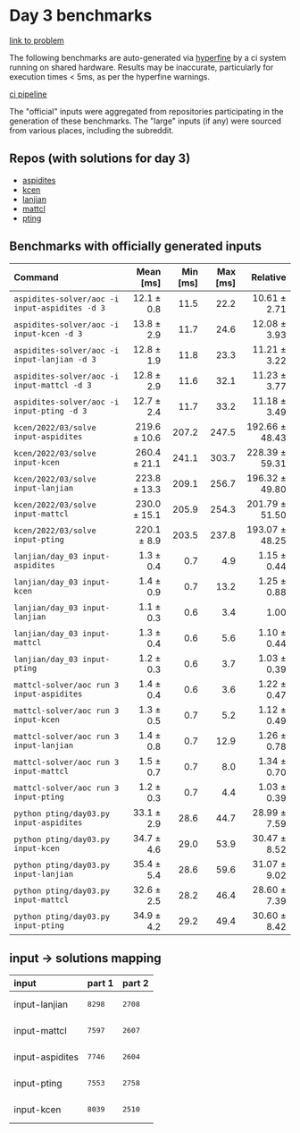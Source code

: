 # Day 3 benchmarks

[link to problem](http://adventofcode.com/2022/day/3)

The following benchmarks are auto-generated via [hyperfine](https://github.com/sharkdp/hyperfine) by a ci system running on shared hardware. Results may be inaccurate, particularly for execution times < 5ms, as per the hyperfine warnings.

[ci pipeline](http://ci.papercode.net:8080/teams/aoc2022/pipelines/aoc-compare-2022)

The "official" inputs were aggregated from repositories participating in the generation of these benchmarks. The "large" inputs (if any) were sourced from various places, including the subreddit.

## Repos (with solutions for day 3)


- [aspidites](https://github.com/aspidites/aoc2022)
- [kcen](https://github.com/kcen/AdventOfCode)
- [lanjian](https://github.com/LanJian/aoc-2022)
- [mattcl](https://github.com/mattcl/aoc2022)
- [pting](https://github.com/pting/aoc2022)

## Benchmarks with officially generated inputs
| Command | Mean [ms] | Min [ms] | Max [ms] | Relative |
|:---|---:|---:|---:|---:|
| `aspidites-solver/aoc -i input-aspidites -d 3` | 12.1 ± 0.8 | 11.5 | 22.2 | 10.61 ± 2.71 |
| `aspidites-solver/aoc -i input-kcen -d 3` | 13.8 ± 2.9 | 11.7 | 24.6 | 12.08 ± 3.93 |
| `aspidites-solver/aoc -i input-lanjian -d 3` | 12.8 ± 1.9 | 11.8 | 23.3 | 11.21 ± 3.22 |
| `aspidites-solver/aoc -i input-mattcl -d 3` | 12.8 ± 2.9 | 11.6 | 32.1 | 11.23 ± 3.77 |
| `aspidites-solver/aoc -i input-pting -d 3` | 12.7 ± 2.4 | 11.7 | 33.2 | 11.18 ± 3.49 |
| `kcen/2022/03/solve input-aspidites` | 219.6 ± 10.6 | 207.2 | 247.5 | 192.66 ± 48.43 |
| `kcen/2022/03/solve input-kcen` | 260.4 ± 21.1 | 241.1 | 303.7 | 228.39 ± 59.31 |
| `kcen/2022/03/solve input-lanjian` | 223.8 ± 13.3 | 209.1 | 256.7 | 196.32 ± 49.80 |
| `kcen/2022/03/solve input-mattcl` | 230.0 ± 15.1 | 205.9 | 254.3 | 201.79 ± 51.50 |
| `kcen/2022/03/solve input-pting` | 220.1 ± 8.9 | 203.5 | 237.8 | 193.07 ± 48.25 |
| `lanjian/day_03 input-aspidites` | 1.3 ± 0.4 | 0.7 | 4.9 | 1.15 ± 0.44 |
| `lanjian/day_03 input-kcen` | 1.4 ± 0.9 | 0.7 | 13.2 | 1.25 ± 0.88 |
| `lanjian/day_03 input-lanjian` | 1.1 ± 0.3 | 0.6 | 3.4 | 1.00 |
| `lanjian/day_03 input-mattcl` | 1.3 ± 0.4 | 0.6 | 5.6 | 1.10 ± 0.44 |
| `lanjian/day_03 input-pting` | 1.2 ± 0.3 | 0.6 | 3.7 | 1.03 ± 0.39 |
| `mattcl-solver/aoc run 3 input-aspidites` | 1.4 ± 0.4 | 0.6 | 3.6 | 1.22 ± 0.47 |
| `mattcl-solver/aoc run 3 input-kcen` | 1.3 ± 0.5 | 0.7 | 5.2 | 1.12 ± 0.49 |
| `mattcl-solver/aoc run 3 input-lanjian` | 1.4 ± 0.8 | 0.7 | 12.9 | 1.26 ± 0.78 |
| `mattcl-solver/aoc run 3 input-mattcl` | 1.5 ± 0.7 | 0.7 | 8.0 | 1.34 ± 0.70 |
| `mattcl-solver/aoc run 3 input-pting` | 1.2 ± 0.3 | 0.7 | 4.4 | 1.03 ± 0.39 |
| `python pting/day03.py input-aspidites` | 33.1 ± 2.9 | 28.6 | 44.7 | 28.99 ± 7.59 |
| `python pting/day03.py input-kcen` | 34.7 ± 4.6 | 29.0 | 53.9 | 30.47 ± 8.52 |
| `python pting/day03.py input-lanjian` | 35.4 ± 5.4 | 28.6 | 59.6 | 31.07 ± 9.02 |
| `python pting/day03.py input-mattcl` | 32.6 ± 2.5 | 28.2 | 46.4 | 28.60 ± 7.39 |
| `python pting/day03.py input-pting` | 34.9 ± 4.2 | 29.2 | 49.4 | 30.60 ± 8.42 |

## input -> solutions mapping
|input|part 1|part 2|
|:---|:---|:---|
|input-lanjian|<pre>8298</pre>|<pre>2708</pre>|
|input-mattcl|<pre>7597</pre>|<pre>2607</pre>|
|input-aspidites|<pre>7746</pre>|<pre>2604</pre>|
|input-pting|<pre>7553</pre>|<pre>2758</pre>|
|input-kcen|<pre>8039</pre>|<pre>2510</pre>|
